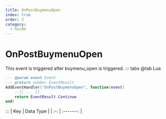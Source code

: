 ```yaml
---
title: OnPostBuymenuOpen
index: true
order: 2
category:
  - Guide
---
```


# OnPostBuymenuOpen
This event is triggered after buymenu_open is triggered.
::: tabs
@tab Lua
```lua
--- @param event Event
--- @return number EventResult
AddEventHandler("OnPostBuymenuOpen", function(event)
    --[[ ... ]]
    return EventResult.Continue
end)
```

:::
| Key | Data Type |
| :-: | :-------: |